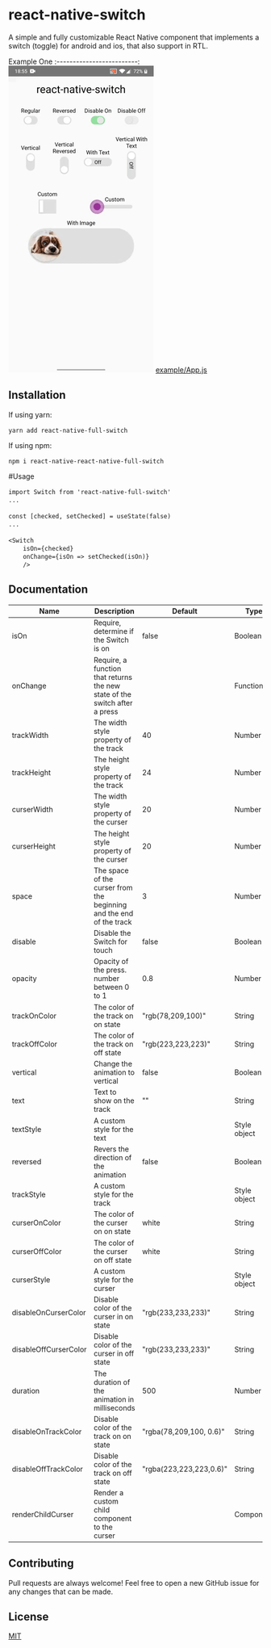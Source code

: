 # react-native-switch

A simple and fully customizable React Native component that implements a switch (toggle) for android and ios, that also support in RTL.

Example One
:-------------------------:
![](assets/example.gif) [example/App.js](example/App.js)

## Installation

If using yarn:

```
yarn add react-native-full-switch
```

If using npm:

```
npm i react-native-react-native-full-switch
```

#Usage

```
import Switch from 'react-native-full-switch'
...

const [checked, setChecked] = useState(false)
...

<Switch
    isOn={checked}
    onChange={isOn => setChecked(isOn)}
    />
```

## Documentation

| Name                  | Description                            | Default | Type    |
|-----------------------|----------------------------------------|---------|---------|
| isOn                  | Require, determine if the Switch is on | false           | Boolean  |
| onChange              | Require, a function that returns the new state of the switch after a press |    | Function |
| trackWidth            | The width style property of the track  | 40      | Number  |
| trackHeight           | The height style property of the track | 24      | Number  |
| curserWidth           | The width style property of the curser | 20      | Number  |
| curserHeight          | The height style property of the curser| 20      | Number  |
| space                 | The space of the curser from the beginning and the end of the track | 3  | Number  |
| disable               | Disable the Switch for touch            | false  | Boolean |
| opacity               | Opacity of the press. number between 0 to 1 | 0.8 | Number  |
| trackOnColor          | The color of the track on on state      | "rgb(78,209,100)" | String  |
| trackOffColor         | The color of the track on off state     | "rgb(223,223,223)" | String  |
| vertical              | Change the animation to vertical        | false  | Boolean |
| text                  | Text to show on the track               | ""     | String  |
| textStyle             | A custom style for the text             |        | Style object |
| reversed              | Revers the direction of the animation   | false  | Boolean |
| trackStyle            | A custom style for the track            |        | Style object |
| curserOnColor         | The color of the curser on on state     | white  | String  |
| curserOffColor        | The color of the curser on off state    | white  | String  |
| curserStyle           | A custom style for the curser           |        | Style object |
| disableOnCurserColor  | Disable color of the curser in on state | "rgb(233,233,233)" | String |
| disableOffCurserColor | Disable color of the curser in off state| "rgb(233,233,233)" | String |
| duration              | The duration of the animation in milliseconds | 500 | Number  |  
| disableOnTrackColor   | Disable color of the track on on state  | "rgba(78,209,100, 0.6)" | String |
| disableOffTrackColor  | Disable color of the track on off state | "rgba(223,223,223,0.6)" | String |
| renderChildCurser     | Render a custom child component to the curser |        | Component |

## Contributing
Pull requests are always welcome! Feel free to open a new GitHub issue for any changes that can be made.

## License
[MIT](./LICENSE)



